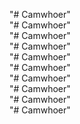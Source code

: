 "# Camwhoer"  
"# Camwhoer"  
"# Camwhoer"  
"# Camwhoer"  
"# Camwhoer"  
"# Camwhoer"  
"# Camwhoer"  
"# Camwhoer"  
"# Camwhoer"  
"# Camwhoer"  
